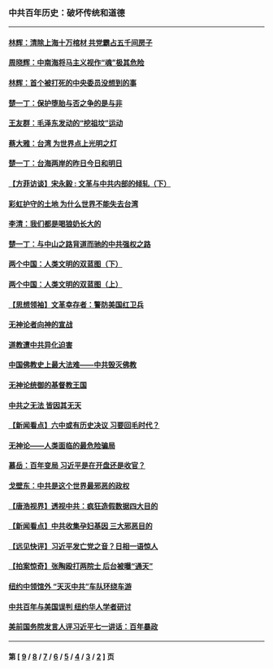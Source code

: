 ### 中共百年历史：破坏传统和道德
---
#### [林辉：清除上海十万棺材 共党霸占五千间房子](../../pages/nf1176114/n14033735.md?08140430) 
#### [周晓辉：中南海将马主义视作“魂”极其危险](../../pages/nf1176114/n14026892.md?08140430) 
#### [林辉：首个被打死的中央委员没想到的事](../../pages/nf1176114/n13987400.md?08140430) 
#### [楚一丁：保护堕胎与否之争的是与非](../../pages/nf1176114/n13815642.md?08140430) 
#### [王友群：毛泽东发动的“挖祖坟”运动](../../pages/nf1176114/n13723639.md?08140430) 
#### [蔡大雅：台湾 为世界点上光明之灯](../../pages/nf1176114/n13531530.md?08140430) 
#### [楚一丁：台海两岸的昨日今日和明日](../../pages/nf1176114/n13531468.md?08140430) 
#### [【方菲访谈】宋永毅 : 文革与中共内部的倾轧（下）](../../pages/nf1176114/n13486836.md?08140430) 
#### [彩虹护守的土地 为什么世界不能失去台湾](../../pages/nf1176114/n13476849.md?08140430) 
#### [李清：我们都是喝狼奶长大的](../../pages/nf1176114/n13471478.md?08140430) 
#### [楚一丁：与中山之路背道而驰的中共强权之路](../../pages/nf1176114/n13437270.md?08140430) 
#### [两个中国：人类文明的双蓝图（下）](../../pages/nf1176114/n13423132.md?08140430) 
#### [两个中国：人类文明的双蓝图（上）](../../pages/nf1176114/n13422687.md?08140430) 
#### [【思想领袖】文革幸存者：警防美国红卫兵](../../pages/nf1176114/n13339289.md?08140430) 
#### [无神论者向神的宣战](../../pages/nf1176114/n13281535.md?08140430) 
#### [道教遭中共异化迫害](../../pages/nf1176114/n13281463.md?08140430) 
#### [中国佛教史上最大法难——中共毁灭佛教](../../pages/nf1176114/n13281397.md?08140430) 
#### [无神论统御的基督教王国](../../pages/nf1176114/n13281280.md?08140430) 
#### [中共之无法 皆因其无天](../../pages/nf1176114/n13281088.md?08140430) 
#### [【新闻看点】六中或有历史决议 习要回毛时代？](../../pages/nf1176114/n13222895.md?08140430) 
#### [无神论——人类面临的最危险骗局](../../pages/nf1176114/n13196137.md?08140430) 
#### [慕岳：百年变局 习近平是在开盘还是收官？](../../pages/nf1176114/n13206516.md?08140430) 
#### [戈壁东：中共是这个世界最邪恶的政权](../../pages/nf1176114/n13085641.md?08140430) 
#### [【唐浩视界】透视中共：疯狂造假数据四大目的](../../pages/nf1176114/n13080590.md?08140430) 
#### [【新闻看点】中共收集孕妇基因 三大邪恶目的](../../pages/nf1176114/n13077182.md?08140430) 
#### [【远见快评】习近平发亡党之音？日相一语惊人](../../pages/nf1176114/n13074809.md?08140430) 
#### [【拍案惊奇】张陶殴打两院士 后台被曝“通天”](../../pages/nf1176114/n13070496.md?08140430) 
#### [纽约中领馆外 “天灭中共”车队环绕车游](../../pages/nf1176114/n13070693.md?08140430) 
#### [中共百年与美国误判 纽约华人学者研讨](../../pages/nf1176114/n13067969.md?08140430) 
#### [美前国务院发言人评习近平七一讲话：百年暴政](../../pages/nf1176114/n13066986.md?08140430) 

---
#### 第 [ [9](./9.md?08140430) / [8](./8.md?08140430) / [7](./7.md?08140430) / [6](./6.md?08140430) / [5](./5.md?08140430) / [4](./4.md?08140430) / [3](./3.md?08140430) / [2](./2.md?08140430) ] 页
